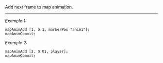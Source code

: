 Add next frame to map animation.


---
*Example 1:*
```sqf
mapAnimAdd [1, 0.1, markerPos "anim1"];
mapAnimCommit;
```

*Example 2:*
```sqf
mapAnimAdd [3, 0.01, player];
mapAnimCommit;
```